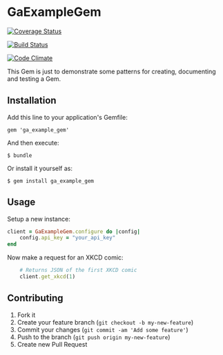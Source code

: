 # GaExampleGem

[![Coverage Status](https://coveralls.io/repos/tibbon/ga-example-gem/badge.png)](https://coveralls.io/r/tibbon/ga-example-gem)

[![Build Status](https://travis-ci.org/tibbon/ga-example-gem.png?branch=master)](https://travis-ci.org/tibbon/ga-example-gem)

[![Code Climate](https://codeclimate.com/github/tibbon/ga-example-gem.png)](https://codeclimate.com/github/tibbon/ga-example-gem)

This Gem is just to demonstrate some patterns for creating, documenting and testing a Gem. 

## Installation

Add this line to your application's Gemfile:

    gem 'ga_example_gem'

And then execute:

    $ bundle

Or install it yourself as:

    $ gem install ga_example_gem

## Usage

Setup a new instance: 

```ruby
client = GaExampleGem.configure do |config|
	config.api_key = "your_api_key"
end
```


Now make a request for an XKCD comic:

```ruby
	# Returns JSON of the first XKCD comic
	client.get_xkcd(1)
```

## Contributing

1. Fork it
2. Create your feature branch (`git checkout -b my-new-feature`)
3. Commit your changes (`git commit -am 'Add some feature'`)
4. Push to the branch (`git push origin my-new-feature`)
5. Create new Pull Request

